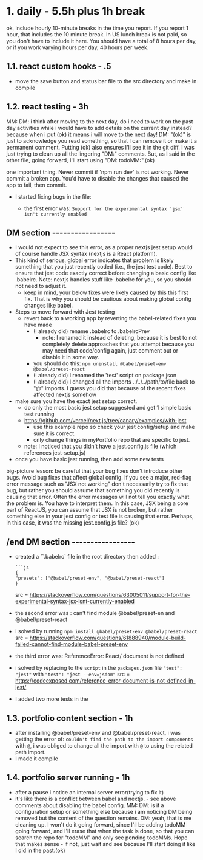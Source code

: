 # 1. daily - 5.5h plus 1h break

ok, include hourly 10-minute breaks in the time you report. If you report 1 hour, that includes the 10 minute break. In US lunch break is not paid, so you don't have to include it here. You should have a total of 8 hours per day, or if you work varying hours per day, 40 hours per week.

## 1.1. react custom hooks - .5

- move the save button and status bar file to the src directory and make in compile

## 1.2. react testing - 3h

MM: DM: i think after moving to the next day, do i need to work on the past day activities while i would have to add details on the current day instead? because when i put (ok) it means i will move to the next day! DM: "(ok)" is just to acknowledge you read something, so that I can remove it or make it a permanent comment. Putting (ok) also ensures I'll see it in the git diff. I was just trying to clean up all the lingering "DM:" comments. But, as I said in the other file, going forward, I'll start using "DM: todoMM:".(ok)

one important thing. Never commit if 'npm run dev' is not working. Never commit a broken app. You'd have to disable the changes that caused the app to fail, then commit.

- I started fixing bugs in the file:

  - the first error was: `Support for the experimental syntax 'jsx' isn't currently enabled`

## DM section -----------------

- I would not expect to see this error, as a proper nextjs jest setup would of course handle JSX syntax (nextjs is a React platform).
- This kind of serious, global error indicates that problem is likely something that you just recently coded (i.e., the jest test code). Best to ensure that jest code exactly correct before changing a basic config like .babelrc. Note: nextjs handles stuff like .babelrc for you, so you should not need to adjust it.
  - keep in mind, your below fixes were likely caused by this this first fix. That is why you should be cautious about making global config changes like babel.
- Steps to move forward with Jest testing
  - revert back to a working app by reverting the babel-related fixes you have made
    - (I already did) rename .babelrc to .babelrcPrev
      - note: I renamed it instead of deleting, because it is best to not completely delete approaches that you attempt because you may need that code/config again, just comment out or disable it in some way.
    - you should do this: `npm uninstall @babel/preset-env @babel/preset-react`
    - (I already did) I renamed the 'test' script on package.json
    - (I already did) I changed all the imports ../../../path/to/file back to "@" imports. I guess you did that because of the recent fixes affected nextjs somehow
- make sure you have the exact jest setup correct.
  - do only the most basic jest setup suggested and get 1 simple basic test running
  - https://github.com/vercel/next.js/tree/canary/examples/with-jest
    - use this example repo so check your jest config/setup and make sure it is correct.
    - only change things in myPortfolio repo that are specific to jest.
  - note: I noticed that you didn't have a jest.config.js file (which references jest-setup.js)
- once you have basic jest running, then add some new tests

big-picture lesson: be careful that your bug fixes don't introduce other bugs. Avoid bug fixes that affect global config. If you see a major, red-flag error message such as "JSX not working" don't necessarily try to fix that bug, but rather you should assume that something you did recently is causing that error. Often the error messages will not tell you exactly what the problem is. You have to interpret them. In this case, JSX being a core part of ReactJS, you can assume that JSX is not broken, but rather something else in your jest config or test file is causing that error. Perhaps, in this case, it was the missing jest.config.js file? (ok)

## /end DM section -----------------

- created a ``.babelrc` file in the root directory then added :

      ```js
      {
      "presets": ["@babel/preset-env", "@babel/preset-react"]
      }

  src = https://stackoverflow.com/questions/63005011/support-for-the-experimental-syntax-jsx-isnt-currently-enabled

- the second error was : can't find module @babel/preset-en and @babel/preset-react
- i solved by running `npm install @babel/preset-env @babel/preset-react`
  src = https://stackoverflow.com/questions/61888940/module-build-failed-cannot-find-module-babel-preset-env

- the third error was: ReferenceError: React/ document is not defined
- i solved by replacing to the `script` in the `packages.json` file `"test": "jest"` with `"test": "jest --env=jsdom"`
  src = https://codeexposed.com/reference-error-document-is-not-defined-in-jest/

* I added two more tests in the

## 1.3. portfolio content section - 1h

- after installing @babel/preset-env and @babel/preset-react, i was getting the error of: `couldn't find the path to the import components` with `@`, i was obliged to change all the import with `@` to using the related path import.
- I made it compile

## 1.4. portfolio server running - 1h

- after a pause i notice an internal server error(trying to fix it)
- it's like there is a conflict between babel and nextjs. - see above comments about disabling the babel config. MM: DM: is it a configuration setup or something else because i am noticing DM being removed but the content of the question remains. DM: yeah, that is me cleaning up. I won't do it going forward, since I'll be adding todoMM going forward, and I'll erase that when the task is done, so that you can search the repo for "todoMM" and only see pending todoMMs. Hope that makes sense - if not, just wait and see because I'll start doing it like I did in the past.(ok)
